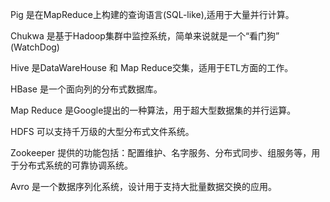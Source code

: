 Pig 是在MapReduce上构建的查询语言(SQL-like),适用于大量并行计算。

Chukwa 是基于Hadoop集群中监控系统，简单来说就是一个“看门狗” (WatchDog)

Hive 是DataWareHouse 和 Map Reduce交集，适用于ETL方面的工作。

HBase 是一个面向列的分布式数据库。

Map Reduce 是Google提出的一种算法，用于超大型数据集的并行运算。

HDFS 可以支持千万级的大型分布式文件系统。

Zookeeper 提供的功能包括：配置维护、名字服务、分布式同步、组服务等，用于分布式系统的可靠协调系统。

Avro 是一个数据序列化系统，设计用于支持大批量数据交换的应用。